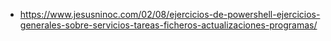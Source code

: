 * https://www.jesusninoc.com/02/08/ejercicios-de-powershell-ejercicios-generales-sobre-servicios-tareas-ficheros-actualizaciones-programas/
